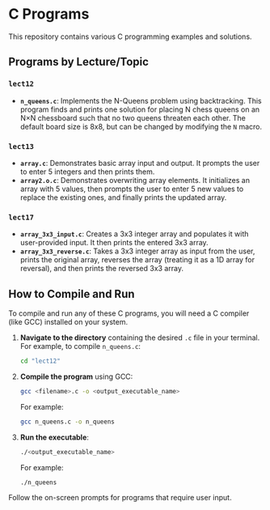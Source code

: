 # C Programs

This repository contains various C programming examples and solutions.

## Programs by Lecture/Topic

### `lect12`

- **`n_queens.c`**: Implements the N-Queens problem using backtracking. This program finds and prints one solution for placing N chess queens on an N×N chessboard such that no two queens threaten each other. The default board size is 8x8, but can be changed by modifying the `N` macro.

### `lect13`

- **`array.c`**: Demonstrates basic array input and output. It prompts the user to enter 5 integers and then prints them.
- **`array2.o.c`**: Demonstrates overwriting array elements. It initializes an array with 5 values, then prompts the user to enter 5 new values to replace the existing ones, and finally prints the updated array.

### `lect17`

- **`array_3x3_input.c`**: Creates a 3x3 integer array and populates it with user-provided input. It then prints the entered 3x3 array.
- **`array_3x3_reverse.c`**: Takes a 3x3 integer array as input from the user, prints the original array, reverses the array (treating it as a 1D array for reversal), and then prints the reversed 3x3 array.

## How to Compile and Run

To compile and run any of these C programs, you will need a C compiler (like GCC) installed on your system.

1.  **Navigate to the directory** containing the desired `.c` file in your terminal.
    For example, to compile `n_queens.c`:
    ```bash
    cd "lect12"
    ```

2.  **Compile the program** using GCC:
    ```bash
    gcc <filename>.c -o <output_executable_name>
    ```
    For example:
    ```bash
    gcc n_queens.c -o n_queens
    ```

3.  **Run the executable**:
    ```bash
    ./<output_executable_name>
    ```
    For example:
    ```bash
    ./n_queens
    ```

Follow the on-screen prompts for programs that require user input.